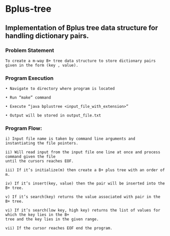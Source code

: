 # Bplus-tree

## Implementation of Bplus tree data structure for handling dictionary pairs.

### Problem Statement

    To create a m-way B+ tree data structure to store dictionary pairs given in the form (key , value).

### Program Execution

    • Navigate to directory where program is located

    • Run “make” command

    • Execute “java bplustree <input_file_with_extension>”

    • Output will be stored in output_file.txt 

 
 
### Program Flow:

    i) Input file name is taken by command line arguments and instantiating the file pointers.

    ii) Will read input from the input file one line at once and process command given the file
    until the cursors reaches EOF.

    iii) If it’s initialize(m) then create a B+ plus tree with an order of m.

    iv) If it’s insert(key, value) then the pair will be inserted into the B+ tree.

    v) If it’s search(key) returns the value associated with pair in the B+ tree.

    vi) If it’s search(low key, high key) returns the list of values for which the key lies in the B+
    tree and the key lies in the given range.

    vii) If the cursor reaches EOF end the program.
